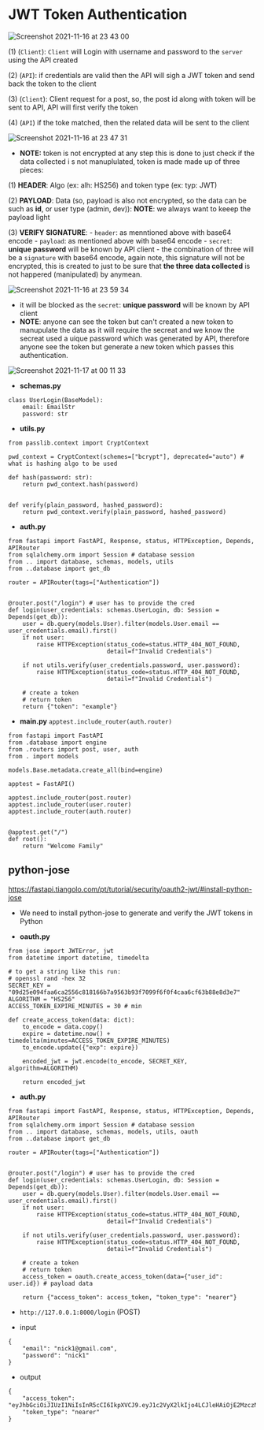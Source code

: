 # JWT Token Authentication

![Screenshot 2021-11-16 at 23 43 00](https://user-images.githubusercontent.com/11652564/142041963-cd1b5578-4aeb-44c6-9ae2-230975cccdce.png)

(1) (`Client`): `Client` will Login with username and password to the `server` using the API created

(2) (`API`): if credentials are valid then the API will sigh a JWT token and send back the token to the client

(3) (`Client`): Client request for a post, so, the post id along with token will be sent to API, API will first verify the token

(4) (`API`) if the toke matched, then the related data will be sent to the client

![Screenshot 2021-11-16 at 23 47 31](https://user-images.githubusercontent.com/11652564/142042596-9fc68b08-41bc-4899-8690-3f2739a013a7.png)

- **NOTE:** token is not encrypted at any step this is done to just check if the data collected i s not manuplulated, token is made made up of three pieces:

(1) **HEADER**: Algo (ex: alh: HS256) and token type (ex: typ: JWT)

(2) **PAYLOAD**: Data (so, payload is also not encrypted, so the data can be such as **id**, or user type (admin, dev)): **NOTE**: we always want to keeep the payload light

(3) **VERIFY SIGNATURE**:
    - `header`: as menntioned above with base64 encode
    - `payload`: as mentioned above with base64 encode
    - `secret`: **unique password** will be known by API client
    - the combination of three will be a `signature` with base64 encode, again note, this signature will not be encrypted, this is created to just to be sure that **the three data collected** is not happered (manipulated) by anymean.

![Screenshot 2021-11-16 at 23 59 34](https://user-images.githubusercontent.com/11652564/142044360-12219299-1657-400e-95c8-b828f6cd93b2.png)

- it will be blocked as the `secret`: **unique password** will be known by API client
- **NOTE**: anyone can see the token but can't created a new token to manupulate the data as it will require the secreat and we know the secreat used a uique password which was generated by API, therefore anyone see the token but generate a new token which passes this authentication.

![Screenshot 2021-11-17 at 00 11 33](https://user-images.githubusercontent.com/11652564/142045988-f9dfa466-70de-4608-b625-2e7ff207ec00.png)

- **schemas.py**

```
class UserLogin(BaseModel):
    email: EmailStr
    password: str
```
- **utils.py**

```
from passlib.context import CryptContext

pwd_context = CryptContext(schemes=["bcrypt"], deprecated="auto") # what is hashing algo to be used

def hash(password: str):
    return pwd_context.hash(password)


def verify(plain_password, hashed_password):
    return pwd_context.verify(plain_password, hashed_password)

```

- **auth.py**

```
from fastapi import FastAPI, Response, status, HTTPException, Depends, APIRouter
from sqlalchemy.orm import Session # database session
from .. import database, schemas, models, utils
from ..database import get_db

router = APIRouter(tags=["Authentication"])


@router.post("/login") # user has to provide the cred
def login(user_credentials: schemas.UserLogin, db: Session = Depends(get_db)):
    user = db.query(models.User).filter(models.User.email == user_credentials.email).first()
    if not user:
        raise HTTPException(status_code=status.HTTP_404_NOT_FOUND,
                            detail=f"Invalid Credentials")

    if not utils.verify(user_credentials.password, user.password):
        raise HTTPException(status_code=status.HTTP_404_NOT_FOUND,
                            detail=f"Invalid Credentials")

    # create a token
    # return token
    return {"token": "example"}
```

- **main.py** `apptest.include_router(auth.router)`

```
from fastapi import FastAPI
from .database import engine
from .routers import post, user, auth
from . import models

models.Base.metadata.create_all(bind=engine)

apptest = FastAPI()

apptest.include_router(post.router)
apptest.include_router(user.router)
apptest.include_router(auth.router)


@apptest.get("/")
def root():
    return "Welcome Family"
```

## python-jose

https://fastapi.tiangolo.com/pt/tutorial/security/oauth2-jwt/#install-python-jose

- We need to install python-jose to generate and verify the JWT tokens in Python


- **oauth.py**

```
from jose import JWTError, jwt
from datetime import datetime, timedelta

# to get a string like this run:
# openssl rand -hex 32
SECRET_KEY = "09d25e094faa6ca2556c818166b7a9563b93f7099f6f0f4caa6cf63b88e8d3e7"
ALGORITHM = "HS256"
ACCESS_TOKEN_EXPIRE_MINUTES = 30 # min

def create_access_token(data: dict):
    to_encode = data.copy()
    expire = datetime.now() + timedelta(minutes=ACCESS_TOKEN_EXPIRE_MINUTES)
    to_encode.update({"exp": expire})

    encoded_jwt = jwt.encode(to_encode, SECRET_KEY, algorithm=ALGORITHM)

    return encoded_jwt
```

- **auth.py**

```
from fastapi import FastAPI, Response, status, HTTPException, Depends, APIRouter
from sqlalchemy.orm import Session # database session
from .. import database, schemas, models, utils, oauth
from ..database import get_db

router = APIRouter(tags=["Authentication"])


@router.post("/login") # user has to provide the cred
def login(user_credentials: schemas.UserLogin, db: Session = Depends(get_db)):
    user = db.query(models.User).filter(models.User.email == user_credentials.email).first()
    if not user:
        raise HTTPException(status_code=status.HTTP_404_NOT_FOUND,
                            detail=f"Invalid Credentials")

    if not utils.verify(user_credentials.password, user.password):
        raise HTTPException(status_code=status.HTTP_404_NOT_FOUND,
                            detail=f"Invalid Credentials")

    # create a token
    # return token
    access_token = oauth.create_access_token(data={"user_id": user.id}) # payload data

    return {"access_token": access_token, "token_type": "nearer"}
```

- `http://127.0.0.1:8000/login` (POST)

- input

```
{
    "email": "nick1@gmail.com",
    "password": "nick1"
}
```

- output

```
{
    "access_token": "eyJhbGciOiJIUzI1NiIsInR5cCI6IkpXVCJ9.eyJ1c2VyX2lkIjo4LCJleHAiOjE2MzczNjQ1Njl9.kpk_BwO_ixYypyk5VmxlilXNrpV2xOAaj2MHlHh_lCU",
    "token_type": "nearer"
}
```
